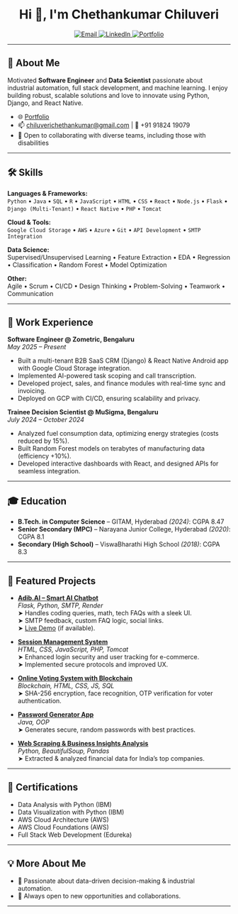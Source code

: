 <!-- Profile README for Chiluverichethankumar -->

<h1 align="center">Hi 👋, I'm Chethankumar Chiluveri</h1>

<p align="center">
  <!-- Email opens Gmail compose in new tab -->
  <a href="https://mail.google.com/mail/?view=cm&fs=1&to=chiluverichethankumar@gmail.com" target="_blank" rel="noopener noreferrer">
    <img src="https://img.shields.io/badge/email-chiluverichethankumar@gmail.com-blue?logo=gmail" alt="Email" />
  </a>
  <a href="https://linkedin.com/in/chiluverichethankumar" target="_blank" rel="noopener noreferrer">
    <img src="https://img.shields.io/badge/LinkedIn-Chiluverichethankumar-blue?logo=linkedin" alt="LinkedIn" />
  </a>
  <a href="https://chiluveri.netlify.app" target="_blank" rel="noopener noreferrer">
    <img src="https://img.shields.io/badge/Portfolio-chiluveri.netlify.app-orange?logo=internet-explorer" alt="Portfolio" />
  </a>
</p>

---

## 🚀 About Me

Motivated **Software Engineer** and **Data Scientist** passionate about industrial automation, full stack development, and machine learning. I enjoy building robust, scalable solutions and love to innovate using Python, Django, and React Native.

- 🌐 <a href="https://chiluveri.netlify.app" target="_blank" rel="noopener noreferrer">Portfolio</a>
- 📫 <a href="https://mail.google.com/mail/?view=cm&fs=1&to=chiluverichethankumar@gmail.com" target="_blank" rel="noopener noreferrer">chiluverichethankumar@gmail.com</a> | 📱 +91 91824 19079
- 💼 Open to collaborating with diverse teams, including those with disabilities

---

## 🛠️ Skills

**Languages & Frameworks:**  
`Python` • `Java` • `SQL` • `R` • `JavaScript` • `HTML` • `CSS` • `React` • `Node.js` • `Flask` • `Django (Multi-Tenant)` • `React Native` • `PHP` • `Tomcat`

**Cloud & Tools:**  
`Google Cloud Storage` • `AWS` • `Azure` • `Git` • `API Development` • `SMTP Integration`

**Data Science:**  
Supervised/Unsupervised Learning • Feature Extraction • EDA • Regression • Classification • Random Forest • Model Optimization

**Other:**  
Agile • Scrum • CI/CD • Design Thinking • Problem-Solving • Teamwork • Communication

---

## 💼 Work Experience

**Software Engineer @ Zometric, Bengaluru**  
_May 2025 – Present_  
- Built a multi-tenant B2B SaaS CRM (Django) & React Native Android app with Google Cloud Storage integration.  
- Implemented AI-powered task scoping and call transcription.  
- Developed project, sales, and finance modules with real-time sync and invoicing.  
- Deployed on GCP with CI/CD, ensuring scalability and privacy.  

**Trainee Decision Scientist @ MuSigma, Bengaluru**  
_July 2024 – October 2024_  
- Analyzed fuel consumption data, optimizing energy strategies (costs reduced by 15%).  
- Built Random Forest models on terabytes of manufacturing data (efficiency +10%).  
- Developed interactive dashboards with React, and designed APIs for seamless integration.  

---

## 🎓 Education

- **B.Tech. in Computer Science** – GITAM, Hyderabad _(2024)_: CGPA 8.47  
- **Senior Secondary (MPC)** – Narayana Junior College, Hyderabad _(2020)_: CGPA 8.1  
- **Secondary (High School)** – ViswaBharathi High School _(2018)_: CGPA 8.3  

---

## 🌟 Featured Projects

- <a href="https://github.com/Chiluverichethankumar/Adib.AI_0.1" target="_blank" rel="noopener noreferrer"><b>Adib.AI – Smart AI Chatbot</b></a>  
  _Flask, Python, SMTP, Render_  
  ➤ Handles coding queries, math, tech FAQs with a sleek UI.  
  ➤ SMTP feedback, custom FAQ logic, social links.  
  ➤ <a href="https://adib-ai-0-1.onrender.com" target="_blank" rel="noopener noreferrer">Live Demo</a> (if available).  

- <a href="https://github.com/Chiluverichethankumar/Chiluverichethankumar-MinProject-on-E-Commerce-website"><b>Session Management System</b></a>  
  _HTML, CSS, JavaScript, PHP, Tomcat_  
  ➤ Enhanced login security and user tracking for e-commerce.  
  ➤ Implemented secure protocols and improved UX.  

- <a href="https://github.com/Chiluverichethankumar/Major-project-online-voting-System-using-Blockchain-" target="_blank" rel="noopener noreferrer"><b>Online Voting System with Blockchain</b></a>  
  _Blockchain, HTML, CSS, JS, SQL_  
  ➤ SHA-256 encryption, face recognition, OTP verification for voter authentication.  

- <a href="https://github.com/Chiluverichethankumar/Projects-on-java" target="_blank" rel="noopener noreferrer"><b>Password Generator App</b></a>  
  _Java, OOP_  
  ➤ Generates secure, random passwords with best practices.  

- <a href="https://github.com/Chiluverichethankumar/Web-Scraping-of-India-s-Largest-Companies-for-Financial-Insights" target="_blank" rel="noopener noreferrer"><b>Web Scraping & Business Insights Analysis</b></a>  
  _Python, BeautifulSoup, Pandas_  
  ➤ Extracted & analyzed financial data for India’s top companies.  

---

## 🏅 Certifications

- Data Analysis with Python (IBM)  
- Data Visualization with Python (IBM)  
- AWS Cloud Architecture (AWS)  
- AWS Cloud Foundations (AWS)  
- Full Stack Web Development (Edureka)  

---

## 💡 More About Me

- 🤝 Passionate about data-driven decision-making & industrial automation.  
- 🤗 Always open to new opportunities and collaborations.  

---

<!-- Let's connect and build something amazing! -->
